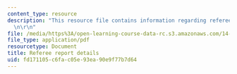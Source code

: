 ```yaml
---
content_type: resource
description: "This resource file contains information regarding referee report details.\r\
  \n\r\n"
file: /media/https%3A/open-learning-course-data-rc.s3.amazonaws.com/14-11-insights-from-game-theory-into-social-behavior-fall-2013/fd171105c6fac05e93ea90e9f77b7d64_MIT14_11F13_Refere_Rep_Det.pdf
file_type: application/pdf
resourcetype: Document
title: Referee report details
uid: fd171105-c6fa-c05e-93ea-90e9f77b7d64
---
```

